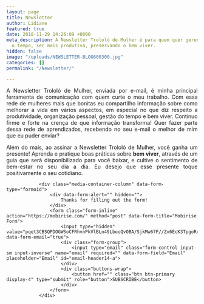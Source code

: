 ```yaml
---
layout: page
title: Newsletter
author: Lidiane
featured: true
date: 2018-11-29 14:26:09 +0000
meta_description: A Newsletter Trololó de Mulher é para quem quer gerenciar melhor
  o tempo, ser mais produtiva, preservando o bem viver.
hidden: false
image: "/uploads/NEWSLETTER-BLOG600300.jpg"
categories: []
permalink: "/Newsletter/"

---
```

<p align="justify">A Newsletter Trololó de Mulher, enviada por e-mail, é minha principal ferramenta de comunicação com quem curte o meu trabalho. Com essa rede de mulheres mais que bonitas eu compartilho informação sobre como melhorar a vida em vários aspectos, em especial no que diz respeito a produtividade, organização pessoal, gestão do tempo e bem viver. Continuo firme e forte na crença de que informação transforma! Quer fazer parte dessa rede de aprendizados, recebendo no seu e-mail o melhor de mim que eu puder enviar?</p>

<p align="center"></p>

<p align="justify">Além do mais, ao assinar a Newsletter Trololó de Mulher, você ganha um presente! Aprenda e pratique boas práticas sobre <strong>bem viver</strong>, através de um guia que será disponibilizado para você baixar, e cultive o sentimento de bem-estar no seu dia a dia. Eu desejo que esse presente toque positivamente o seu cotidiano.</p>


                <div class="media-container-column" data-form-type="formoid">
                    <div data-form-alert="" hidden="">
                        Thanks for filling out the form!
                    </div>
                    <form class="form-inline" action="https://mobirise.com/" method="post" data-form-title="Mobirise Form">
                        <input type="hidden" value="pqet3CBSQPDOGWSoCFRhvnPkVlBLn49LbooQvOBA/SjkMw67F//Zx6EcK3TpgoRxd1dveplZ2BaQu8DZIQttwatRw1IdInfaUONrKCvaXwqmFlTIXzKLNGi7mDj+68No" data-form-email="true">
                        <div class="form-group">
                            <input type="email" class="form-control input-sm input-inverse" name="email" required="" data-form-field="Email" placeholder="Email" id="email-header14-a">
                        </div>
                        <div class="buttons-wrap">
                            <button href="" class="btn btn-primary display-4" type="submit" role="button">SUBSCRIBE</button>
                        </div>
                    </form>
                </div>
